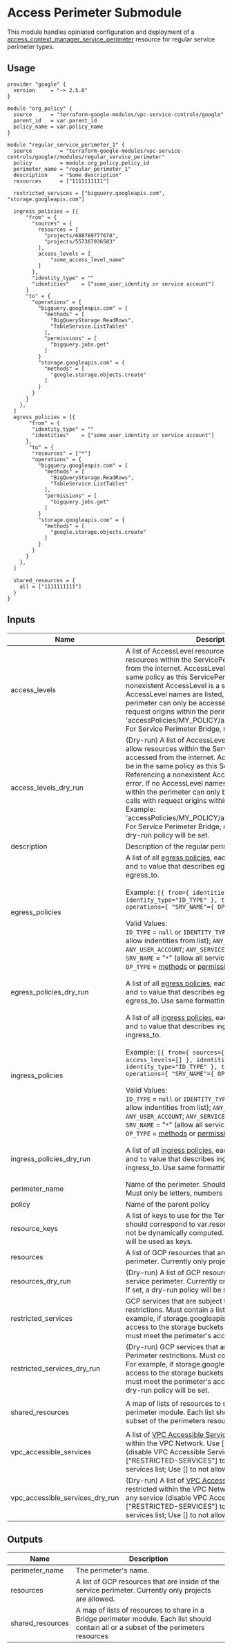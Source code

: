 # Access Perimeter Submodule

This module handles opiniated configuration and deployment of a [access_context_manager_service_perimeter](https://www.terraform.io/docs/providers/google/r/access_context_manager_service_perimeter.html) resource for regular service perimeter types.

## Usage
```hcl
provider "google" {
  version     = "~> 2.5.0"
}

module "org_policy" {
  source      = "terraform-google-modules/vpc-service-controls/google"
  parent_id   = var.parent_id
  policy_name = var.policy_name
}

module "regular_service_perimeter_1" {
  source         = "terraform-google-modules/vpc-service-controls/google//modules/regular_service_perimeter"
  policy         = module.org_policy.policy_id
  perimeter_name = "regular_perimeter_1"
  description    = "Some description"
  resources      = ["1111111111"]

  restricted_services = ["bigquery.googleapis.com", "storage.googleapis.com"]

  ingress_policies = [{
      "from" = {
        "sources" = {
          resources = [
            "projects/688789777678",
            "projects/557367936583"
          ],
          access_levels = [
              "some_access_level_name"
          ]
        },
        "identity_type" = ""
        "identities"    = ["some_user_identity or service account"]
      }
      "to" = {
        "operations" = {
          "bigquery.googleapis.com" = {
            "methods" = [
              "BigQueryStorage.ReadRows",
              "TableService.ListTables"
            ],
            "permissions" = [
              "bigquery.jobs.get"
            ]
          }
          "storage.googleapis.com" = {
            "methods" = [
              "google.storage.objects.create"
            ]
          }
        }
      }
    },
  ]
  egress_policies = [{
       "from" = {
        "identity_type" = ""
        "identities"    = ["some_user_identity or service account"]
      },
       "to" = {
        "resources" = ["*"]
        "operations" = {
          "bigquery.googleapis.com" = {
            "methods" = [
              "BigQueryStorage.ReadRows",
              "TableService.ListTables"
            ],
            "permissions" = [
              "bigquery.jobs.get"
            ]
          }
          "storage.googleapis.com" = {
            "methods" = [
              "google.storage.objects.create"
            ]
          }
        }
      }
    },
  ]

  shared_resources = {
    all = ["1111111111"]
  }
}
```

<!-- BEGINNING OF PRE-COMMIT-TERRAFORM DOCS HOOK -->
## Inputs

| Name | Description | Type | Default | Required |
|------|-------------|------|---------|:--------:|
| access\_levels | A list of AccessLevel resource names that allow resources within the ServicePerimeter to be accessed from the internet. AccessLevels listed must be in the same policy as this ServicePerimeter. Referencing a nonexistent AccessLevel is a syntax error. If no AccessLevel names are listed, resources within the perimeter can only be accessed via GCP calls with request origins within the perimeter. Example: 'accessPolicies/MY\_POLICY/accessLevels/MY\_LEVEL'. For Service Perimeter Bridge, must be empty. | `list(string)` | `[]` | no |
| access\_levels\_dry\_run | (Dry-run) A list of AccessLevel resource names that allow resources within the ServicePerimeter to be accessed from the internet. AccessLevels listed must be in the same policy as this ServicePerimeter. Referencing a nonexistent AccessLevel is a syntax error. If no AccessLevel names are listed, resources within the perimeter can only be accessed via GCP calls with request origins within the perimeter. Example: 'accessPolicies/MY\_POLICY/accessLevels/MY\_LEVEL'. For Service Perimeter Bridge, must be empty. If set, a dry-run policy will be set. | `list(string)` | `[]` | no |
| description | Description of the regular perimeter | `string` | n/a | yes |
| egress\_policies | A list of all [egress policies](https://cloud.google.com/vpc-service-controls/docs/ingress-egress-rules#egress-rules-reference), each list object has a `from` and `to` value that describes egress\_from and egress\_to.<br><br>Example: `[{ from={ identities=[], identity_type="ID_TYPE" }, to={ resources=[], operations={ "SRV_NAME"={ OP_TYPE=[] }}}}]`<br><br>Valid Values:<br>`ID_TYPE` = `null` or `IDENTITY_TYPE_UNSPECIFIED` (only allow indentities from list); `ANY_IDENTITY`; `ANY_USER_ACCOUNT`; `ANY_SERVICE_ACCOUNT`<br>`SRV_NAME` = "`*`" (allow all services) or [Specific Services](https://cloud.google.com/vpc-service-controls/docs/supported-products#supported_products)<br>`OP_TYPE` = [methods](https://cloud.google.com/vpc-service-controls/docs/supported-method-restrictions) or [permissions](https://cloud.google.com/vpc-service-controls/docs/supported-method-restrictions) | <pre>list(object({<br>    from = any<br>    to   = any<br>  }))</pre> | `[]` | no |
| egress\_policies\_dry\_run | A list of all [egress policies](https://cloud.google.com/vpc-service-controls/docs/ingress-egress-rules#egress-rules-reference), each list object has a `from` and `to` value that describes egress\_from and egress\_to. Use same formatting as `egress_policies`. | <pre>list(object({<br>    from = any<br>    to   = any<br>  }))</pre> | `[]` | no |
| ingress\_policies | A list of all [ingress policies](https://cloud.google.com/vpc-service-controls/docs/ingress-egress-rules#ingress-rules-reference), each list object has a `from` and `to` value that describes ingress\_from and ingress\_to.<br><br>Example: `[{ from={ sources={ resources=[], access_levels=[] }, identities=[], identity_type="ID_TYPE" }, to={ resources=[], operations={ "SRV_NAME"={ OP_TYPE=[] }}}}]`<br><br>Valid Values:<br>`ID_TYPE` = `null` or `IDENTITY_TYPE_UNSPECIFIED` (only allow indentities from list); `ANY_IDENTITY`; `ANY_USER_ACCOUNT`; `ANY_SERVICE_ACCOUNT`<br>`SRV_NAME` = "`*`" (allow all services) or [Specific Services](https://cloud.google.com/vpc-service-controls/docs/supported-products#supported_products)<br>`OP_TYPE` = [methods](https://cloud.google.com/vpc-service-controls/docs/supported-method-restrictions) or [permissions](https://cloud.google.com/vpc-service-controls/docs/supported-method-restrictions) | <pre>list(object({<br>    from = any<br>    to   = any<br>  }))</pre> | `[]` | no |
| ingress\_policies\_dry\_run | A list of all [ingress policies](https://cloud.google.com/vpc-service-controls/docs/ingress-egress-rules#ingress-rules-reference), each list object has a `from` and `to` value that describes ingress\_from and ingress\_to. Use same formatting as `ingress_policies`. | <pre>list(object({<br>    from = any<br>    to   = any<br>  }))</pre> | `[]` | no |
| perimeter\_name | Name of the perimeter. Should be one unified string. Must only be letters, numbers and underscores | `any` | n/a | yes |
| policy | Name of the parent policy | `string` | n/a | yes |
| resource\_keys | A list of keys to use for the Terraform state. The order should correspond to var.resources and the keys must not be dynamically computed. If `null`, var.resources will be used as keys. | `list(string)` | `null` | no |
| resources | A list of GCP resources that are inside of the service perimeter. Currently only projects are allowed. | `list(string)` | `[]` | no |
| resources\_dry\_run | (Dry-run) A list of GCP resources that are inside of the service perimeter. Currently only projects are allowed. If set, a dry-run policy will be set. | `list(string)` | `[]` | no |
| restricted\_services | GCP services that are subject to the Service Perimeter restrictions. Must contain a list of services. For example, if storage.googleapis.com is specified, access to the storage buckets inside the perimeter must meet the perimeter's access restrictions. | `list(string)` | `[]` | no |
| restricted\_services\_dry\_run | (Dry-run) GCP services that are subject to the Service Perimeter restrictions. Must contain a list of services. For example, if storage.googleapis.com is specified, access to the storage buckets inside the perimeter must meet the perimeter's access restrictions.  If set, a dry-run policy will be set. | `list(string)` | `[]` | no |
| shared\_resources | A map of lists of resources to share in a Bridge perimeter module. Each list should contain all or a subset of the perimeters resources | `object({ all = list(string) })` | <pre>{<br>  "all": []<br>}</pre> | no |
| vpc\_accessible\_services | A list of [VPC Accessible Services](https://cloud.google.com/vpc-service-controls/docs/vpc-accessible-services) that will be restricted within the VPC Network. Use ["\*"] to allow any service (disable VPC Accessible Services); Use ["RESTRICTED-SERVICES"] to match the restricted services list; Use [] to not allow any service. | `list(string)` | <pre>[<br>  "*"<br>]</pre> | no |
| vpc\_accessible\_services\_dry\_run | (Dry-run) A list of [VPC Accessible Services](https://cloud.google.com/vpc-service-controls/docs/vpc-accessible-services) that will be restricted within the VPC Network. Use ["\*"] to allow any service (disable VPC Accessible Services); Use ["RESTRICTED-SERVICES"] to match the restricted services list; Use [] to not allow any service. | `list(string)` | <pre>[<br>  "*"<br>]</pre> | no |

## Outputs

| Name | Description |
|------|-------------|
| perimeter\_name | The perimeter's name. |
| resources | A list of GCP resources that are inside of the service perimeter. Currently only projects are allowed. |
| shared\_resources | A map of lists of resources to share in a Bridge perimeter module. Each list should contain all or a subset of the perimeters resources |

<!-- END OF PRE-COMMIT-TERRAFORM DOCS HOOK -->
